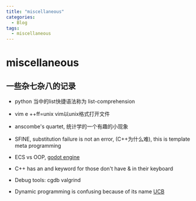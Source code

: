 ```yaml
---
title: "miscellaneous"
categories:
  - Blog
tags:
  - miscellaneous
---
```



# miscellaneous

## 一些杂七杂八的记录

- python 当中的list快捷语法称为 list-comprehension

- vim e ++ff=unix vim以unix格式打开文件

- anscombe's quartet, 统计学的一个有趣的小现象

- SFINE, substitution failure is not an error, (C++为什么难), this is template meta programming

- ECS vs OOP, [godot engine](https://godotengine.org/article/why-isnt-godot-ecs-based-game-engine/) 

- C++ has an and keyword for those don't have & in their keyboard

- Debug tools: cgdb valgrind

- Dynamic programming is confusing because of its name [UCB](https://people.eecs.berkeley.edu/~vazirani/algorithms/chap6.pdf)